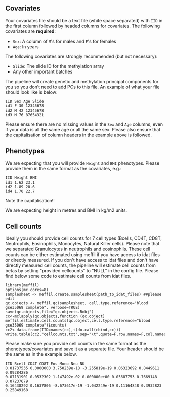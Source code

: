 
## Covariates
Your covariates file should be a text file (white space separated) with `IID` in the first column followed by headed columns for covariates. The following covariates are **required**:

- `Sex`: A column of `M`'s for males and `F`'s for females
- `Age`: In years

The following covariates are strongly recommended (but not necessary):

- `Slide`: The slide ID for the methylation array
- Any other important batches

The pipeline will create genetic and methylation principal components for you so you don’t need to add PCs to this file. An example of what your file should look like is below:

    IID Sex Age Slide
    id1 F 30 12345678
    id2 M 42 12345678
    id3 M 76 87654321

Please ensure there are no missing values in the `Sex` and `Age` columns, even if your data is all the same age or all the same sex. Please also ensure that the capitalisation of column headers in the example above is followed.

## Phenotypes

We are expecting that you will provide `Height` and `BMI` phenotypes. Please provide them in the same format as the covariates, e.g.:

    IID Height BMI
    id1 1.62 23.1
    id2 1.89 20.6
    id4 1.70 22.7

Note the capitalisation!!

We are expecting height in metres and BMI in kg/m2 units.

## Cell counts

Ideally you should provide cell counts for 7 cell types (Bcells, CD4T, CD8T, Neutrophils, Eosinophils, Monocytes, Natural Killer cells). Please note that we separated Granulocytes in neutrophils and eosinophils. These cell counts can be either estimated using meffil if you have access to idat files or directly measured. If you don't have access to idat files and don't have directly measured cell counts, the pipeline will estimate cell counts from betas by setting "provided cellcounts" to "NULL" in the config file. Please find below some code to estimate cell counts from idat files.
```
library(meffil)
options(mc.cores=8)
samplesheet <- meffil.create.samplesheet(path_to_idat_files) ##please edit
qc.objects <- meffil.qc(samplesheet, cell.type.reference="blood gse35069 complete", verbose=TRUE)
save(qc.objects,file="qc.objects.Robj")
cc<-mclapply(qc.objects,function (qc.object) meffil.estimate.cell.counts(qc.object,cell.type.reference="blood gse35069 complete")$counts)
cc2<-data.frame(IID=names(cc),t(do.call(cbind,cc)))
write.table(cc2,"cellcounts.txt",sep="\t",quote=F,row.names=F,col.names=T)
```

Please make sure you provide cell counts in the same format as the phenotypes/covariates and save it as a separate file. Your header should be the same as in the example below. 

    IID Bcell CD4T CD8T Eos Mono Neu NK
    0.01737535 0.0000000 3.750239e-18 -3.255819e-19 0.06323692 0.8449611 0.09284286
    0.07131901 0.0532302 1.147492e-02 0.000000e+00 0.05687753 0.7669148 0.07237679
    0.16438292 0.1637806 -8.673617e-19 -1.042249e-19 0.11164848 0.3932823 0.25849168